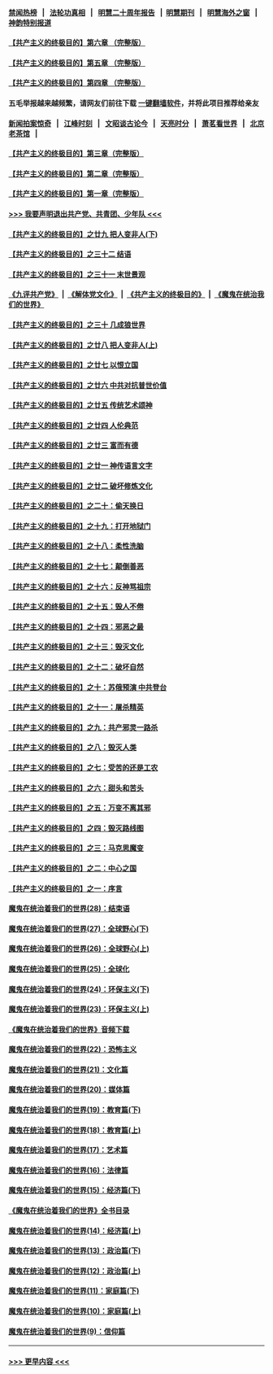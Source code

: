 #### [禁闻热榜](热点新闻.md?=0)  &nbsp;&nbsp;|&nbsp;&nbsp; [法轮功真相](https://github.com/gfw-breaker/truth/blob/master/README.md?=0) &nbsp;&nbsp;|&nbsp;&nbsp; [明慧二十周年报告](https://github.com/gfw-breaker/mh-reports/blob/master/README.md?=0) &nbsp;&nbsp;|&nbsp;&nbsp;[明慧期刊](https://github.com/gfw-breaker/mh-qikan) &nbsp;&nbsp;|&nbsp;&nbsp; [明慧海外之窗](https://github.com/gfw-breaker/mh-news/blob/master/README.md?=0) &nbsp;&nbsp;|&nbsp;&nbsp; [神韵特别报道](https://github.com/gfw-breaker/mh-news/blob/master/shenyun.md?=0)
#### [【共产主义的终极目的】第六章 （完整版）](../pages/nsc422/n11428913.md?t=03141502) 
#### [【共产主义的终极目的】第五章 （完整版）](../pages/nsc422/n11428912.md?t=03141502) 
#### [【共产主义的终极目的】第四章 （完整版）](../pages/nsc422/n11428907.md?t=03141502) 
#### 五毛举报越来越频繁，请网友们前往下载 [一键翻墙软件](https://github.com/gfw-breaker/ssr-accounts)，并将此项目推荐给亲友
#### [新闻拍案惊奇](https://github.com/gfw-breaker/banned-news/blob/master/pages/link4.md) &nbsp;&nbsp;|&nbsp;&nbsp; [江峰时刻](https://github.com/gfw-breaker/banned-news/blob/master/pages/link4.md) &nbsp;&nbsp;|&nbsp;&nbsp; [文昭谈古论今](https://github.com/gfw-breaker/banned-news/blob/master/pages/link4.md) &nbsp;&nbsp;|&nbsp;&nbsp; [天亮时分](https://github.com/gfw-breaker/banned-news/blob/master/pages/link4.md) &nbsp;&nbsp;|&nbsp;&nbsp; [萧茗看世界](https://github.com/gfw-breaker/banned-news/blob/master/pages/link4.md) &nbsp;&nbsp;|&nbsp;&nbsp; [北京老茶馆](https://github.com/gfw-breaker/banned-news/blob/master/pages/link4.md) &nbsp;&nbsp;|&nbsp;&nbsp; 
#### [【共产主义的终极目的】第三章（完整版）](../pages/nsc422/n11428848.md?t=03141502) 
#### [【共产主义的终极目的】第二章（完整版）](../pages/nsc422/n11428831.md?t=03141502) 
#### [【共产主义的终极目的】第一章（完整版）](../pages/nsc422/n11417651.md?t=03141502) 
#### [>>> 我要声明退出共产党、共青团、少年队 <<<](https://github.com/begood0513/goodnews/blob/master/quit/letter.md) 
#### [【共产主义的终极目的】之廿九 把人变非人(下)](../pages/nsc422/n11344140.md?t=03141502) 
#### [【共产主义的终极目的】之三十二 结语](../pages/nsc422/n11360535.md?t=03141502) 
#### [【共产主义的终极目的】之三十一 末世景观](../pages/nsc422/n11351129.md?t=03141502) 
#### [《九评共产党》](https://github.com/begood0513/9ping.md/blob/master/README.md) &nbsp;|&nbsp; [《解体党文化》](../../../../jtdwh.md/blob/master/README.md)  &nbsp;|&nbsp; [《共产主义的终极目的》](../../../../gczydzjmd.md/blob/master/README.md) &nbsp;|&nbsp; [《魔鬼在统治我们的世界》](../../../../mgztzwmdsj.md/blob/master/README.md) 
#### [【共产主义的终极目的】之三十 几成狼世界](../pages/nsc422/n11348280.md?t=03141502) 
#### [【共产主义的终极目的】之廿八 把人变非人(上)](../pages/nsc422/n11340492.md?t=03141502) 
#### [【共产主义的终极目的】之廿七 以恨立国](../pages/nsc422/n11336944.md?t=03141502) 
#### [【共产主义的终极目的】之廿六 中共对抗普世价值](../pages/nsc422/n11324785.md?t=03141502) 
#### [【共产主义的终极目的】之廿五 传统艺术颂神](../pages/nsc422/n11296396.md?t=03141502) 
#### [【共产主义的终极目的】之廿四 人伦典范](../pages/nsc422/n11296397.md?t=03141502) 
#### [【共产主义的终极目的】之廿三 富而有德](../pages/nsc422/n11283598.md?t=03141502) 
#### [【共产主义的终极目的】之廿一 神传语言文字](../pages/nsc422/n11263265.md?t=03141502) 
#### [【共产主义的终极目的】之廿二 破坏修炼文化](../pages/nsc422/n11245728.md?t=03141502) 
#### [【共产主义的终极目的】之二十：偷天换日](../pages/nsc422/n11238846.md?t=03141502) 
#### [【共产主义的终极目的】之十九：打开地狱门](../pages/nsc422/n11206376.md?t=03141502) 
#### [【共产主义的终极目的】之十八：柔性洗脑](../pages/nsc422/n11199994.md?t=03141502) 
#### [【共产主义的终极目的】之十七：颠倒善恶](../pages/nsc422/n11179782.md?t=03141502) 
#### [【共产主义的终极目的】之十六：反神骂祖宗](../pages/nsc422/n11166798.md?t=03141502) 
#### [【共产主义的终极目的】之十五：毁人不倦](../pages/nsc422/n11166792.md?t=03141502) 
#### [【共产主义的终极目的】之十四：邪恶之最](../pages/nsc422/n11150249.md?t=03141502) 
#### [【共产主义的终极目的】之十三：毁灭文化](../pages/nsc422/n11135227.md?t=03141502) 
#### [【共产主义的终极目的】之十二：破坏自然](../pages/nsc422/n11135214.md?t=03141502) 
#### [【共产主义的终极目的】之十：苏俄预演 中共登台](../pages/nsc422/n11118424.md?t=03141502) 
#### [【共产主义的终极目的】之十一：屠杀精英](../pages/nsc422/n11118442.md?t=03141502) 
#### [【共产主义的终极目的】之九：共产邪灵一路杀](../pages/nsc422/n11114139.md?t=03141502) 
#### [【共产主义的终极目的】之八：毁灭人类](../pages/nsc422/n11108503.md?t=03141502) 
#### [【共产主义的终极目的】之七：受苦的还是工农](../pages/nsc422/n11101809.md?t=03141502) 
#### [【共产主义的终极目的】之六：甜头和苦头](../pages/nsc422/n11096971.md?t=03141502) 
#### [【共产主义的终极目的】之五：万变不离其邪](../pages/nsc422/n11091285.md?t=03141502) 
#### [【共产主义的终极目的】之四：毁灭路线图](../pages/nsc422/n11086284.md?t=03141502) 
#### [【共产主义的终极目的】之三：马克思魔变](../pages/nsc422/n11061941.md?t=03141502) 
#### [【共产主义的终极目的】之二：中心之国](../pages/nsc422/n11047728.md?t=03141502) 
#### [【共产主义的终极目的】之一：序言](../pages/nsc422/n11086077.md?t=03141502) 
#### [魔鬼在统治着我们的世界(28)：结束语](../pages/nsc422/n10936246.md?t=03141502) 
#### [魔鬼在统治着我们的世界(27)：全球野心(下)](../pages/nsc422/n10928319.md?t=03141502) 
#### [魔鬼在统治着我们的世界(26)：全球野心(上)](../pages/nsc422/n10900318.md?t=03141502) 
#### [魔鬼在统治着我们的世界(25)：全球化](../pages/nsc422/n10788205.md?t=03141502) 
#### [魔鬼在统治着我们的世界(24)：环保主义(下)](../pages/nsc422/n10695307.md?t=03141502) 
#### [魔鬼在统治着我们的世界(23)：环保主义(上)](../pages/nsc422/n10688613.md?t=03141502) 
#### [《魔鬼在统治着我们的世界》音频下载](../pages/nsc422/n10635553.md?t=03141502) 
#### [魔鬼在统治着我们的世界(22)：恐怖主义](../pages/nsc422/n10614727.md?t=03141502) 
#### [魔鬼在统治着我们的世界(21)：文化篇](../pages/nsc422/n10597706.md?t=03141502) 
#### [魔鬼在统治着我们的世界(20)：媒体篇](../pages/nsc422/n10586579.md?t=03141502) 
#### [魔鬼在统治着我们的世界(19)：教育篇(下)](../pages/nsc422/n10564808.md?t=03141502) 
#### [魔鬼在统治着我们的世界(18)：教育篇(上)](../pages/nsc422/n10526970.md?t=03141502) 
#### [魔鬼在统治着我们的世界(17)：艺术篇](../pages/nsc422/n10499093.md?t=03141502) 
#### [魔鬼在统治着我们的世界(16)：法律篇](../pages/nsc422/n10485969.md?t=03141502) 
#### [魔鬼在统治着我们的世界(15)：经济篇(下)](../pages/nsc422/n10469975.md?t=03141502) 
#### [《魔鬼在统治着我们的世界》全书目录](../pages/nsc422/n10464261.md?t=03141502) 
#### [魔鬼在统治着我们的世界(14)：经济篇(上)](../pages/nsc422/n10457370.md?t=03141502) 
#### [魔鬼在统治着我们的世界(13)：政治篇(下)](../pages/nsc422/n10448270.md?t=03141502) 
#### [魔鬼在统治着我们的世界(12)：政治篇(上)](../pages/nsc422/n10444576.md?t=03141502) 
#### [魔鬼在统治着我们的世界(11)：家庭篇(下)](../pages/nsc422/n10440961.md?t=03141502) 
#### [魔鬼在统治着我们的世界(10)：家庭篇(上)](../pages/nsc422/n10435448.md?t=03141502) 
#### [魔鬼在统治着我们的世界(9)：信仰篇](../pages/nsc422/n10432159.md?t=03141502) 

----
#### [ >>> 更早内容 <<< ](../indexes/nsc422-earlier.md)
